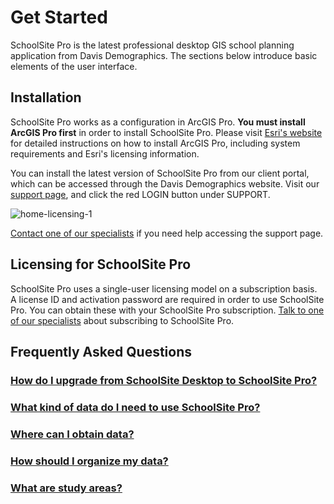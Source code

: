 # Get Started

SchoolSite Pro is the latest professional desktop GIS school planning application from Davis Demographics. The sections below introduce basic elements of the user interface. 

## Installation

SchoolSite Pro works as a configuration in ArcGIS Pro. **You must install ArcGIS Pro first** in order to install SchoolSite Pro. Please visit [Esri's website](http://pro.arcgis.com/en/pro-app/get-started/get-started.htm) for detailed instructions on how to install ArcGIS Pro, including system requirements and Esri's licensing information.

You can install the latest version of SchoolSite Pro from our client portal, which can be accessed through the Davis Demographics website. Visit our [support page](https://www.davisdemographics.com/support/), and click the red LOGIN button under SUPPORT.

![home-licensing-1](https://image.ibb.co/bLDgN9/home_licensing_1.png)

[Contact one of our specialists](https://davisdemographics.com/get-started/) if you need help accessing the support page.

## Licensing for SchoolSite Pro

SchoolSite Pro uses a single-user licensing model on a subscription basis. A license ID and activation password are required in order to use SchoolSite Pro. You can obtain these with your SchoolSite Pro subscription. [Talk to one of our specialists](https://davisdemographics.com/get-started/) about subscribing to SchoolSite Pro.

## Frequently Asked Questions

### [How do I upgrade from SchoolSite Desktop to SchoolSite Pro?](../faq/upgradingToPro.md)

### [What kind of data do I need to use SchoolSite Pro?](../faq/upgradingToPro.md)

### [Where can I obtain data?](../faq/obtainData.md)

### [How should I organize my data?](../faq/organizingData.md)

### [What are study areas?](../faq/studyAreas.md)
